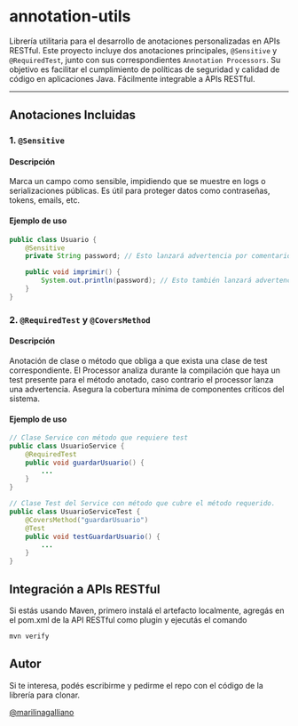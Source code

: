 # annotation-utils

Librería utilitaria para el desarrollo de anotaciones personalizadas en APIs RESTful. Este proyecto incluye dos anotaciones principales, `@Sensitive` y `@RequiredTest`, junto con sus correspondientes `Annotation Processors`. Su objetivo es facilitar el cumplimiento de políticas de seguridad y calidad de código en aplicaciones Java.
Fácilmente integrable a APIs RESTful. 

---

## Anotaciones Incluidas

### 1. `@Sensitive`

#### Descripción

Marca un campo como sensible, impidiendo que se muestre en logs o serializaciones públicas. Es útil para proteger datos como contraseñas, tokens, emails, etc.

#### Ejemplo de uso

```java
public class Usuario {
    @Sensitive
    private String password; // Esto lanzará advertencia por comentario

    public void imprimir() {
        System.out.println(password); // Esto también lanzará advertencia por log
    }
}
```

### 2. `@RequiredTest` y `@CoversMethod`

#### Descripción

Anotación de clase o método que obliga a que exista una clase de test correspondiente. El Processor analiza durante la compilación que haya un test presente para el método anotado, caso contrario el processor lanza una advertencia. Asegura la cobertura mínima de componentes críticos del sistema.

#### Ejemplo de uso

```java
// Clase Service con método que requiere test
public class UsuarioService {
    @RequiredTest
    public void guardarUsuario() {
        ...
    }
}

// Clase Test del Service con método que cubre el método requerido.
public class UsuarioServiceTest {
    @CoversMethod("guardarUsuario")
    @Test
    public void testGuardarUsuario() {
        ...
    }
}
```

## Integración a APIs RESTful

Si estás usando Maven, primero instalá el artefacto localmente, agregás en el pom.xml de la API RESTful como plugin y ejecutás el comando

```bash
mvn verify
```

## Autor

Si te interesa, podés escribirme y pedirme el repo con el código de la librería para clonar.

[@marilinagalliano](https://github.com/marilinagalliano)
